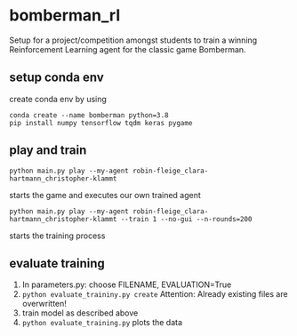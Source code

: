 # bomberman_rl
Setup for a project/competition amongst students to train a winning Reinforcement Learning agent for the classic game Bomberman.

## setup conda env

create conda env by using 

```
conda create --name bomberman python=3.8
pip install numpy tensorflow tqdm keras pygame
```

## play and train

```python main.py play --my-agent robin-fleige_clara-hartmann_christopher-klammt```

starts the game and executes our own trained agent

```python main.py play --my-agent robin-fleige_clara-hartmann_christopher-klammt --train 1 --no-gui --n-rounds=200```

starts the training process

## evaluate training

1. In parameters.py: choose FILENAME, EVALUATION=True
2. ```python evaluate_traininy.py create```
  Attention: Already existing files are overwritten!
3. train model as described above
4. ```python evaluate_training.py``` plots the data
